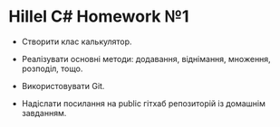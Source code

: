 # Hillel C# Homework №1

- Створити клас калькулятор.

- Реалізувати основні методи: додавання, віднімання, множення, розподіл, тощо.

- Використовувати Git.

- Надіслати посилання на public гітхаб репозиторій із домашнім завданням.
